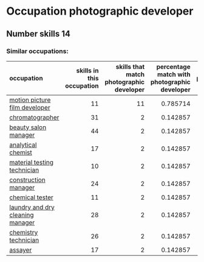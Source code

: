 # Occupation photographic developer
## Number skills 14
### Similar occupations:
| occupation                                                              |   skills in this occupation |   skills that match photographic developer |   percentage match with photographic developer |   skills not in photographic developer |
|:------------------------------------------------------------------------|----------------------------:|-------------------------------------------:|-----------------------------------------------:|---------------------------------------:|
| [motion picture film developer](motion_picture_film_developer.md)       |                          11 |                                         11 |                                       0.785714 |                                      0 |
| [chromatographer](chromatographer.md)                                   |                          31 |                                          2 |                                       0.142857 |                                     29 |
| [beauty salon manager](beauty_salon_manager.md)                         |                          44 |                                          2 |                                       0.142857 |                                     42 |
| [analytical chemist](analytical_chemist.md)                             |                          17 |                                          2 |                                       0.142857 |                                     15 |
| [material testing technician](material_testing_technician.md)           |                          10 |                                          2 |                                       0.142857 |                                      8 |
| [construction manager](construction_manager.md)                         |                          24 |                                          2 |                                       0.142857 |                                     22 |
| [chemical tester](chemical_tester.md)                                   |                          11 |                                          2 |                                       0.142857 |                                      9 |
| [laundry and dry cleaning manager](laundry_and_dry_cleaning_manager.md) |                          28 |                                          2 |                                       0.142857 |                                     26 |
| [chemistry technician](chemistry_technician.md)                         |                          26 |                                          2 |                                       0.142857 |                                     24 |
| [assayer](assayer.md)                                                   |                          17 |                                          2 |                                       0.142857 |                                     15 |
